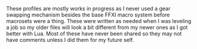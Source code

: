 These profiles are mostly works in progress as I never used a gear swapping mechanism besides the base FFXI macro system before macrosets were a thing. These were written as needed when I was leveling a job so my older files will look a bit different from my newer ones as I got better with Lua. Most of these have never been shared so they may not have comments unless I did them for my future self.
